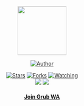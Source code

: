 <div align="center">
<a href="https://github.com/TaufiqStark"><img src="https://avatars.githubusercontent.com/u/48915546?v=4" height="128" width="128" /></a>
</p>

<p align="center">
  <a href="https://github.com/TaufiqStark"><img title="Author" src="https://img.shields.io/badge/Author-TaufiqStark-purple.svg?style=for-the-badge&logo=github" /></a>
</p>

<p align="center">
  <a href="https://github.com/TaufiqStark/TaufiqStark.github.io/tree/master/to-do-list"><img title="Stars" src="https://img.shields.io/github/stars/TaufiqStark/TaufiqStark.github.io/tree/master/to-do-list?color=red&style=flat-square" /></a>
  <a href="https://github.com/TaufiqStark/TaufiqStark.github.io/tree/master/to-do-list/network/members"><img title="Forks" src="https://img.shields.io/github/forks/TaufiqStark/TaufiqStark.github.io/tree/master/to-do-list?color=red&style=flat-square" /></a>
  <a href="https://github.com/TaufiqStark/TaufiqStark.github.io/tree/master/to-do-list"><img title="Watching" src="https://img.shields.io/github/watchers/TaufiqStark/TaufiqStark.github.io/to-do-list?label=watchers&color=blue&style=flat-square" /></a> <br>
  <img src="https://img.shields.io/github/repo-size/TaufiqStark/TaufiqStark.github.io/tree/master/to-do-list" />
  <a href="https://www.codefactor.io/repository/github/TaufiqStark/TaufiqStark.github.io/tree/master/to-do-list"><img src="https://www.codefactor.io/repository/github/TaufiqStark/TaufiqStark.github.io/tree/master/to-do-list/badge" /></a>
</p>

<h4 align="center">
  <a href="https://chat.whatsapp.com/GLhL490gv5p2DcXT1CmdEd">Join Grub WA</a>
</h4>
</div>
